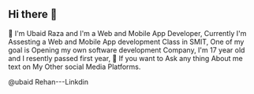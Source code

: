 ## Hi there 👋
 
🔭 I'm Ubaid Raza and I'm a Web and Mobile App Developer,
   Currently I'm Assesting a Web and Mobile App development Class in SMIT,
   One of my goal is Opening my own software development Company,
   I'm 17 year old and I resently passed first year,
💬 If you want to Ask any thing About me text on My Other social Media Platforms.

@ubaid Rehan---Linkdin
